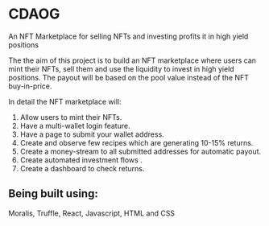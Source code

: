 # CDAOG
An NFT Marketplace for selling NFTs and investing profits it in high yield positions

The the aim of this project is to build an NFT marketplace where users can mint their NFTs, sell them and use the liquidity to invest in high yield positions. The payout will be based on the pool value instead of the NFT buy-in-price. 

In detail the NFT marketplace will:
1. Allow users to mint their NFTs.
2. Have a multi-wallet login feature.
3. Have a page to submit your wallet address.
4. Create and observe few recipes which are generating 10-15% returns.
5. Create a money-stream to all submitted addresses for automatic payout.
6. Create automated investment flows .
7. Create a dashboard to check returns.


## Being built using:
Moralis, Truffle, React, Javascript, HTML and CSS
